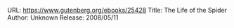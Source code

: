 URL: https://www.gutenberg.org/ebooks/25428
Title: The Life of the Spider
Author: Unknown
Release: 2008/05/11
